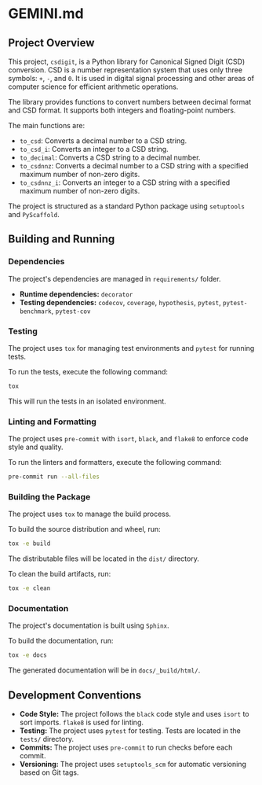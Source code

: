# GEMINI.md

## Project Overview

This project, `csdigit`, is a Python library for Canonical Signed Digit (CSD) conversion. CSD is a number representation system that uses only three symbols: `+`, `-`, and `0`. It is used in digital signal processing and other areas of computer science for efficient arithmetic operations.

The library provides functions to convert numbers between decimal format and CSD format. It supports both integers and floating-point numbers.

The main functions are:
* `to_csd`: Converts a decimal number to a CSD string.
* `to_csd_i`: Converts an integer to a CSD string.
* `to_decimal`: Converts a CSD string to a decimal number.
* `to_csdnnz`: Converts a decimal number to a CSD string with a specified maximum number of non-zero digits.
* `to_csdnnz_i`: Converts an integer to a CSD string with a specified maximum number of non-zero digits.

The project is structured as a standard Python package using `setuptools` and `PyScaffold`.

## Building and Running

### Dependencies

The project's dependencies are managed in `requirements/` folder.

* **Runtime dependencies:** `decorator`
* **Testing dependencies:** `codecov`, `coverage`, `hypothesis`, `pytest`, `pytest-benchmark`, `pytest-cov`

### Testing

The project uses `tox` for managing test environments and `pytest` for running tests.

To run the tests, execute the following command:

```bash
tox
```

This will run the tests in an isolated environment.

### Linting and Formatting

The project uses `pre-commit` with `isort`, `black`, and `flake8` to enforce code style and quality.

To run the linters and formatters, execute the following command:

```bash
pre-commit run --all-files
```

### Building the Package

The project uses `tox` to manage the build process.

To build the source distribution and wheel, run:

```bash
tox -e build
```

The distributable files will be located in the `dist/` directory.

To clean the build artifacts, run:

```bash
tox -e clean
```

### Documentation

The project's documentation is built using `Sphinx`.

To build the documentation, run:

```bash
tox -e docs
```

The generated documentation will be in `docs/_build/html/`.

## Development Conventions

* **Code Style:** The project follows the `black` code style and uses `isort` to sort imports. `flake8` is used for linting.
* **Testing:** The project uses `pytest` for testing. Tests are located in the `tests/` directory.
* **Commits:** The project uses `pre-commit` to run checks before each commit.
* **Versioning:** The project uses `setuptools_scm` for automatic versioning based on Git tags.
